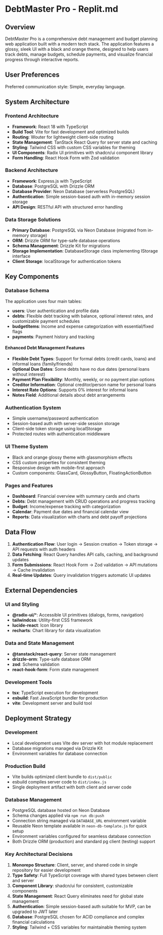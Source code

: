 # DebtMaster Pro - Replit.md

## Overview

DebtMaster Pro is a comprehensive debt management and budget planning web application built with a modern tech stack. The application features a glossy, sleek UI with a black and orange theme, designed to help users track debts, manage budgets, schedule payments, and visualize financial progress through interactive reports.

## User Preferences

Preferred communication style: Simple, everyday language.

## System Architecture

### Frontend Architecture
- **Framework**: React 18 with TypeScript
- **Build Tool**: Vite for fast development and optimized builds
- **Routing**: Wouter for lightweight client-side routing
- **State Management**: TanStack React Query for server state and caching
- **Styling**: Tailwind CSS with custom CSS variables for theming
- **UI Components**: Radix UI primitives with shadcn/ui component library
- **Form Handling**: React Hook Form with Zod validation

### Backend Architecture
- **Framework**: Express.js with TypeScript
- **Database**: PostgreSQL with Drizzle ORM
- **Database Provider**: Neon Database (serverless PostgreSQL)
- **Authentication**: Simple session-based auth with in-memory session storage
- **API Design**: RESTful API with structured error handling

### Data Storage Solutions
- **Primary Database**: PostgreSQL via Neon Database (migrated from in-memory storage)
- **ORM**: Drizzle ORM for type-safe database operations
- **Schema Management**: Drizzle Kit for migrations
- **Storage Implementation**: DatabaseStorage class implementing IStorage interface
- **Client Storage**: localStorage for authentication tokens

## Key Components

### Database Schema
The application uses four main tables:
- **users**: User authentication and profile data
- **debts**: Flexible debt tracking with balance, optional interest rates, and customizable payment schedules
- **budgetItems**: Income and expense categorization with essential/fixed flags
- **payments**: Payment history and tracking

#### Enhanced Debt Management Features
- **Flexible Debt Types**: Support for formal debts (credit cards, loans) and informal loans (family/friends)
- **Optional Due Dates**: Some debts have no due dates (personal loans without interest)
- **Payment Plan Flexibility**: Monthly, weekly, or no payment plan options
- **Creditor Information**: Optional creditor/person name for personal loans
- **Interest Rate Options**: Supports 0% interest for informal loans
- **Notes Field**: Additional details about debt arrangements

### Authentication System
- Simple username/password authentication
- Session-based auth with server-side session storage
- Client-side token storage using localStorage
- Protected routes with authentication middleware

### UI Theme System
- Black and orange glossy theme with glassmorphism effects
- CSS custom properties for consistent theming
- Responsive design with mobile-first approach
- Custom components: GlassCard, GlossyButton, FloatingActionButton

### Pages and Features
- **Dashboard**: Financial overview with summary cards and charts
- **Debts**: Debt management with CRUD operations and progress tracking
- **Budget**: Income/expense tracking with categorization
- **Calendar**: Payment due dates and financial calendar view
- **Reports**: Data visualization with charts and debt payoff projections

## Data Flow

1. **Authentication Flow**: User login → Session creation → Token storage → API requests with auth headers
2. **Data Fetching**: React Query handles API calls, caching, and background updates
3. **Form Submissions**: React Hook Form → Zod validation → API mutations → Cache invalidation
4. **Real-time Updates**: Query invalidation triggers automatic UI updates

## External Dependencies

### UI and Styling
- **@radix-ui/***: Accessible UI primitives (dialogs, forms, navigation)
- **tailwindcss**: Utility-first CSS framework
- **lucide-react**: Icon library
- **recharts**: Chart library for data visualization

### Data and State Management
- **@tanstack/react-query**: Server state management
- **drizzle-orm**: Type-safe database ORM
- **zod**: Schema validation
- **react-hook-form**: Form state management

### Development Tools
- **tsx**: TypeScript execution for development
- **esbuild**: Fast JavaScript bundler for production
- **vite**: Development server and build tool

## Deployment Strategy

### Development
- Local development uses Vite dev server with hot module replacement
- Database migrations managed via Drizzle Kit
- Environment variables for database connection

### Production Build
- Vite builds optimized client bundle to `dist/public`
- esbuild compiles server code to `dist/index.js`
- Single deployment artifact with both client and server code

### Database Management
- PostgreSQL database hosted on Neon Database
- Schema changes applied via `npm run db:push`
- Connection string managed via `DATABASE_URL` environment variable
- Reusable Neon template available in `neon-db-template.js` for quick setup
- Environment variables configured for seamless database connection
- Both Drizzle ORM (production) and standard pg client (testing) support

### Key Architectural Decisions

1. **Monorepo Structure**: Client, server, and shared code in single repository for easier development
2. **Type Safety**: Full TypeScript coverage with shared types between client and server
3. **Component Library**: shadcn/ui for consistent, customizable components
4. **State Management**: React Query eliminates need for global state management
5. **Authentication**: Simple session-based auth suitable for MVP, can be upgraded to JWT later
6. **Database**: PostgreSQL chosen for ACID compliance and complex financial calculations
7. **Styling**: Tailwind + CSS variables for maintainable theming system